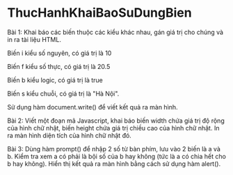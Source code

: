 # ThucHanhKhaiBaoSuDungBien
Bài 1: Khai báo các biến thuộc các kiểu khác nhau, gán giá trị cho chúng và in ra tài liệu HTML.

Biến i kiểu số nguyên, có giá trị là 10

Biến f kiểu số thực, có giá trị là 20.5

Biến b kiểu logic, có giá trị là true

Biến s kiểu chuỗi, có giá trị là "Hà Nội".

Sử dụng hàm document.write() để viết kết quả ra màn hình.

Bài 2: Viết một đoạn mã Javascript, khai báo biến width chứa giá trị độ rộng của hình chữ nhật, biến height chứa giá trị chiều cao của hình chữ nhật. 
In ra màn hình diện tích của hình chữ nhật đó.

Bài 3: Dùng hàm prompt() để nhập 2 số từ bàn phím, lưu vào 2 biến là a và b. 
Kiểm tra xem a có phải là bội số của b hay không (tức là a có chia hết cho b hay không). 
Hiển thị kết quả ra màn hình bằng cách sử dụng hàm alert().
